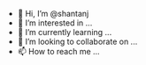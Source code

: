 - 👋 Hi, I’m @shantanj
- 👀 I’m interested in ...
- 🌱 I’m currently learning ...
- 💞️ I’m looking to collaborate on ...
- 📫 How to reach me ...

<!---
shantanj/shantanj is a ✨ special ✨ repository because its `README.md` (this file) appears on your GitHub profile.
You can click the Preview link to take a look at your changes.
--->
